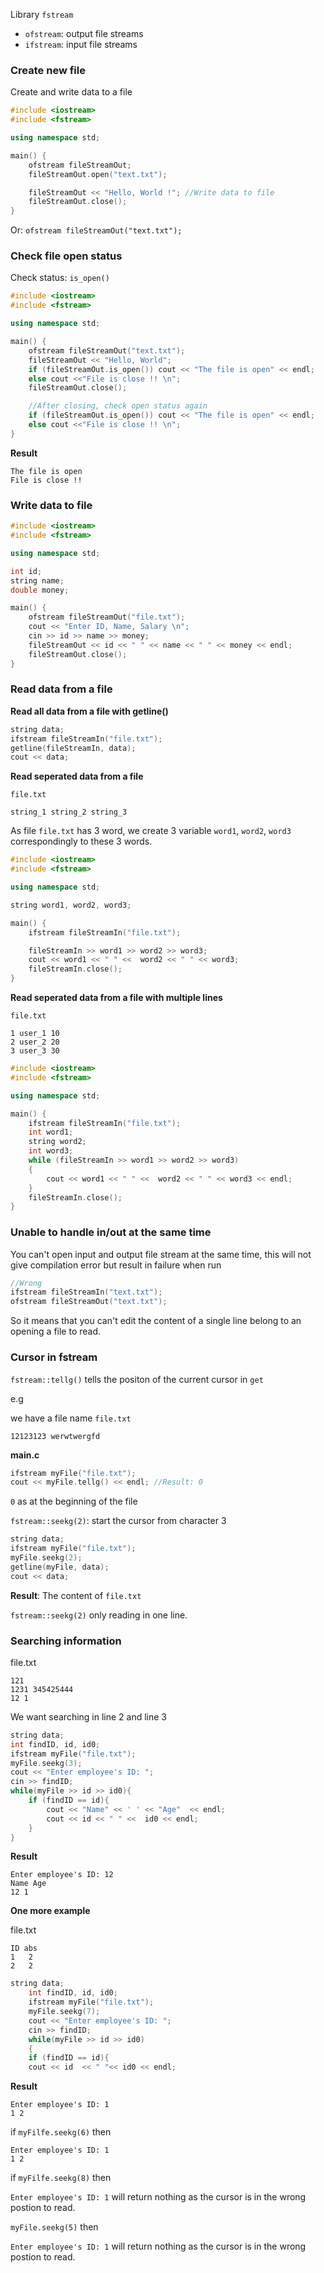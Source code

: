 Library ``fstream``

* ``ofstream``: output file streams
* ``ifstream``: input file streams

### Create new file

Create and write data to a file

```cpp
#include <iostream>
#include <fstream>

using namespace std;

main() {
	ofstream fileStreamOut;
	fileStreamOut.open("text.txt");

	fileStreamOut << "Hello, World !"; //Write data to file
	fileStreamOut.close();
}
```

Or: ``ofstream fileStreamOut("text.txt");``

### Check file open status

Check status: ``is_open()``

```cpp
#include <iostream>
#include <fstream>

using namespace std;

main() {
	ofstream fileStreamOut("text.txt");
	fileStreamOut << "Hello, World";
	if (fileStreamOut.is_open()) cout << "The file is open" << endl;
	else cout <<"File is close !! \n";
	fileStreamOut.close();

	//After closing, check open status again
	if (fileStreamOut.is_open()) cout << "The file is open" << endl;
	else cout <<"File is close !! \n";
}
```

**Result**

```
The file is open
File is close !! 
```

### Write data to file

```cpp
#include <iostream>
#include <fstream>

using namespace std;

int id;
string name;
double money;

main() {
	ofstream fileStreamOut("file.txt");
	cout << "Enter ID, Name, Salary \n";
	cin >> id >> name >> money;
	fileStreamOut << id << " " << name << " " << money << endl;
	fileStreamOut.close();
}
```

### Read data from a file

**Read all data from a file with getline()**

```cpp
string data;
ifstream fileStreamIn("file.txt");
getline(fileStreamIn, data);
cout << data;
```

**Read seperated data from a file**

``file.txt``

```
string_1 string_2 string_3
```

As file ``file.txt`` has 3 word, we create 3 variable ``word1``, ``word2``, ``word3`` correspondingly to these 3 words.

```cpp
#include <iostream>
#include <fstream>

using namespace std;

string word1, word2, word3;

main() {
	ifstream fileStreamIn("file.txt");

	fileStreamIn >> word1 >> word2 >> word3;
	cout << word1 << " " <<  word2 << " " << word3;
	fileStreamIn.close();
}
```

**Read seperated data from a file with multiple lines**

``file.txt``

```
1 user_1 10
2 user_2 20
3 user_3 30
```

```cpp
#include <iostream>
#include <fstream>

using namespace std;

main() {
	ifstream fileStreamIn("file.txt");
	int word1;
	string word2;
	int word3;
	while (fileStreamIn >> word1 >> word2 >> word3)
	{
		cout << word1 << " " <<  word2 << " " << word3 << endl;
	}
	fileStreamIn.close();
}
```

### Unable to handle in/out at the same time

You can't open input and output file stream at the same time, this will not give compilation error but result in failure when run

```c
//Wrong
ifstream fileStreamIn("text.txt");
ofstream fileStreamOut("text.txt");
```

So it means that you can't edit the content of a single line belong to an opening a file to read.

### Cursor in fstream

``fstream::tellg()`` tells the positon of the current cursor in ``get``

e.g

we have a file name ``file.txt``

```
12123123 werwtwergfd
```

**main.c**

```c
ifstream myFile("file.txt");
cout << myFile.tellg() << endl; //Result: 0
```

``0`` as at the beginning of the file

``fstream::seekg(2)``: start the cursor from character 3

```cpp
string data;
ifstream myFile("file.txt");
myFile.seekg(2);
getline(myFile, data);
cout << data;
```

**Result**: The content of ``file.txt``

``fstream::seekg(2)`` only reading in one line.

### Searching information

file.txt

```
121
1231 345425444
12 1
```

We want searching in line 2 and line 3

```cpp
string data;
int findID, id, id0;
ifstream myFile("file.txt");
myFile.seekg(3);
cout << "Enter employee's ID: ";
cin >> findID;
while(myFile >> id >> id0){
	if (findID == id){
		cout << "Name" << ' ' << "Age"  << endl;
		cout << id << " " <<  id0 << endl;
	}
}
```

**Result**

```
Enter employee's ID: 12
Name Age
12 1
```

**One more example**

file.txt

```
ID abs
1   2
2   2
```

```c
string data;
	int findID, id, id0;
	ifstream myFile("file.txt");
	myFile.seekg(7);
	cout << "Enter employee's ID: ";
	cin >> findID;
	while(myFile >> id >> id0)
	{
	if (findID == id){
	cout << id  << " "<< id0 << endl;
```

**Result**

```
Enter employee's ID: 1
1 2
```

if ``myFilfe.seekg(6)`` then 

```
Enter employee's ID: 1
1 2
```

if ``myFilfe.seekg(8)`` then

``Enter employee's ID: 1`` will return nothing as the cursor is in the wrong postion to read.

``myFile.seekg(5)`` then

``Enter employee's ID: 1`` will return nothing as the cursor is in the wrong postion to read.